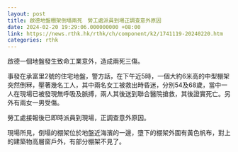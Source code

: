 ```yaml
---
layout: post
title: 啟德地盤棚架倒塌兩死　勞工處派員到場正調查意外原因
date: 2024-02-20 19:29:06.000000000 +08:00
link: https://news.rthk.hk/rthk/ch/component/k2/1741119-20240220.htm
categories: rthk
---
```


啟德一個地盤發生致命工業意外，造成兩死三傷。

事發在承富里2號的住宅地盤，警方話，在下午近5時，一個大約6米高的中型棚架突然倒冧，壓著幾名工人，其中兩名女工被救出時昏迷，分別54及68歲，當中一人在現場已被發現無呼吸及脈搏，兩人其後送到聯合醫院搶救，其後證實死亡。另外有兩女一男受傷。

勞工處接報後已即時派員到現場，正調查意外原因。

現場所見，倒塌的棚架位於地盤近海濱的一邊，墮下的棚架外圍有黃色帆布，對上的建築物高層窗戶外，有部分棚架不見了。
